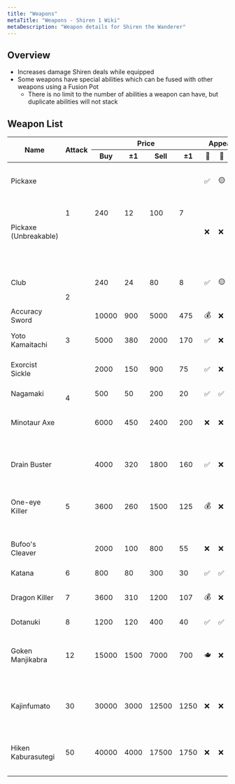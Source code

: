 ```yaml
---
title: "Weapons"
metaTitle: "Weapons - Shiren 1 Wiki"
metaDescription: "Weapon details for Shiren the Wanderer"
---
```


## Overview

- Increases damage Shiren deals while equipped
- Some weapons have special abilities which can be fused with other weapons using
  a Fusion Pot
  - There is no limit to the number of abilities a weapon can have, but duplicate
    abilities will not stack

## Weapon List

<table class="itemListCentered">
  <thead>
    <tr>
      <th rowspan="2">Name</th>
      <th rowspan="2">Attack</th>
      <th colspan="4">Price</th>
      <th colspan="4">Appearance</th>
      <th rowspan="2">Fusion Ability</th>
      <th rowspan="2">Notes</th>
    </tr>
    <tr>
      <th>Buy</td>
      <th>±1</td>
      <th>Sell</td>
      <th>±1</td>
      <th>🗻</td>
      <th>📜</td>
      <th>🍖</td>
      <th>Fei</td>
    </tr>
  <thead>
  <tbody>
    <tr>
      <td class="priceTableName">Pickaxe</td>
      <td rowspan="2">1</td>
      <td rowspan="2">240</td>
      <td rowspan="2">12</td>
      <td rowspan="2">100</td>
      <td rowspan="2">7</td>
      <td>✅</td>
      <td>🟡</td>
      <td>❌</td>
      <td>✅</td>
      <td class="leftText">Can dig in walls (chance to break)</td>
      <td class="leftText"></td>
    </tr>
    <tr>
      <td class="priceTableName">Pickaxe (Unbreakable)</td>
      <td>❌</td>
      <td>❌</td>
      <td>❌</td>
      <td>❌</td>
      <td class="leftText">Can dig in walls.</td>
      <td class="leftText">Clear Table Mountain: Give a Pickaxe to a Blacksmith</td>
    </tr>
    <tr>
      <td class="priceTableName">Club</td>
      <td rowspan="2">2</td>
      <td>240</td>
      <td>24</td>
      <td>80</td>
      <td>8</td>
      <td>✅</td>
      <td>🟡</td>
      <td>❌</td>
      <td>✅</td>
      <td class="leftText"></td>
      <td class="leftText">Cannot be upgraded by Blacksmith</td>
    </tr>
    <tr>
      <td class="priceTableName">Accuracy Sword</td>
      <td>10000</td>
      <td>900</td>
      <td>5000</td>
      <td>475</td>
      <td>💰</td>
      <td>❌</td>
      <td>❌</td>
      <td>✅</td>
      <td class="leftText">Always hits its target</td>
      <td class="leftText"></td>
    </tr>
    <tr>
      <td class="priceTableName">Yoto Kamaitachi</td>
      <td>3</td>
      <td>5000</td>
      <td>380</td>
      <td>2000</td>
      <td>170</td>
      <td>✅</td>
      <td>❌</td>
      <td>❌</td>
      <td>✅</td>
      <td class="leftText">3-way attack</td>
      <td class="leftText"></td>
    </tr>
    <tr>
      <td class="priceTableName">Exorcist Sickle</td>
      <td rowspan="3">4</td>
      <td>2000</td>
      <td>150</td>
      <td>900</td>
      <td>75</td>
      <td>✅</td>
      <td>❌</td>
      <td>❌</td>
      <td>✅</td>
      <td class="leftText">Strong against Ghost-type</td>
      <td class="leftText">Able to damage Ghost Musha</td>
    </tr>
    <tr>
      <td class="priceTableName">Nagamaki</td>
      <td>500</td>
      <td>50</td>
      <td>200</td>
      <td>20</td>
      <td>✅</td>
      <td>✅</td>
      <td>❌</td>
      <td>✅</td>
      <td class="leftText"></td>
      <td class="leftText"></td>
    </tr>
    <tr>
      <td class="priceTableName">Minotaur Axe</td>
      <td>6000</td>
      <td>450</td>
      <td>2400</td>
      <td>200</td>
      <td>❌</td>
      <td>❌</td>
      <td>❌</td>
      <td>❌</td>
      <td class="leftText">25% chance to crit</td>
      <td class="leftText">Exclusively dropped from Taurus family</td>
    </tr>
    <tr>
      <td class="priceTableName">Drain Buster</td>
      <td rowspan="3">5</td>
      <td>4000</td>
      <td>320</td>
      <td>1800</td>
      <td>160</td>
      <td>✅</td>
      <td>❌</td>
      <td>❌</td>
      <td>✅</td>
      <td class="leftText">Strong against Drain-type</td>
      <td class="leftText"></td>
    </tr>
    <tr>
      <td class="priceTableName">One-eye Killer</td>
      <td>3600</td>
      <td>260</td>
      <td>1500</td>
      <td>125</td>
      <td>💰</td>
      <td>❌</td>
      <td>❌</td>
      <td>✅</td>
      <td class="leftText">Strong against one-eyed-types</td>
      <td class="leftText"></td>
    </tr>
    <tr>
      <td class="priceTableName">Bufoo's Cleaver</td>
      <td>2000</td>
      <td>100</td>
      <td>800</td>
      <td>55</td>
      <td>❌</td>
      <td>❌</td>
      <td>⭐</td>
      <td>💰</td>
      <td class="leftText">Turns monsters into meat</td>
      <td class="leftText">Only found on floors 51 and above</td>
    </tr>
    <tr>
      <td class="priceTableName">Katana</td>
      <td>6</td>
      <td>800</td>
      <td>80</td>
      <td>300</td>
      <td>30</td>
      <td>✅</td>
      <td>✅</td>
      <td>❌</td>
      <td>✅</td>
      <td class="leftText"></td>
      <td class="leftText"></td>
    </tr>
    <tr>
      <td class="priceTableName">Dragon Killer</td>
      <td>7</td>
      <td>3600</td>
      <td>310</td>
      <td>1200</td>
      <td>107</td>
      <td>💰</td>
      <td>❌</td>
      <td>❌</td>
      <td>✅</td>
      <td class="leftText">Strong against Dragon-type</td>
      <td class="leftText"></td>
    </tr>
    <tr>
      <td class="priceTableName">Dotanuki</td>
      <td>8</td>
      <td>1200</td>
      <td>120</td>
      <td>400</td>
      <td>40</td>
      <td>✅</td>
      <td>✅</td>
      <td>❌</td>
      <td>✅</td>
      <td class="leftText"></td>
      <td class="leftText"></td>
    </tr>
    <tr>
      <td class="priceTableName">Goken Manjikabra</td>
      <td>12</td>
      <td>15000</td>
      <td>1500</td>
      <td>7000</td>
      <td>700</td>
      <td>🫖</td>
      <td>❌</td>
      <td>❌</td>
      <td>✅</td>
      <td class="leftText"></td>
      <td class="leftText">1/256 chance a Transform pot will yield a Manjikabra</td>
    </tr>
    <tr>
      <td class="priceTableName">Kajinfumato</td>
      <td>30</td>
      <td>30000</td>
      <td>3000</td>
      <td>12500</td>
      <td>1250</td>
      <td>❌</td>
      <td>❌</td>
      <td>❌</td>
      <td>❌</td>
      <td class="leftText"></td>
      <td class="leftText">Give a +99 Katana to a Blacksmith for forging</td>
    </tr>
    <tr>
      <td class="priceTableName">Hiken Kaburasutegi</td>
      <td>50</td>
      <td>40000</td>
      <td>4000</td>
      <td>17500</td>
      <td>1750</td>
      <td>❌</td>
      <td>❌</td>
      <td>❌</td>
      <td>❌</td>
      <td class="leftText"></td>
      <td class="leftText">Give a +99 Manjikabra to a Blacksmith for forging</td>
    </tr>
  </tbody>
</table>

